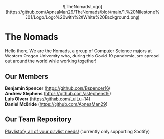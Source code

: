 ﻿<center>![TheNomadsLogo](https://github.com/ApneaMan29/TheNomads/blob/main/1.%20Milestone%201/Logo/Logo%20with%20White%20Background.png)</center>
<h1 id="the-nomads">The Nomads</h1>
<p>Hello there. We are the Nomads, a group of Computer Science majors at Western Oregon University who, during this Covid-19 pandemic, are spread out around the world while working together!</p>
<h2 id="our-members">Our Members</h2>
<p><strong>Benjamin Spencer</strong> (<a href="https://github.com/Bspencer16">https://github.com/Bspencer16</a>)<br>
<strong>Andrew Stephens</strong> (<a href="https://github.com/astephens16">https://github.com/astephens16</a>)<br>
<strong>Luis Olvera</strong> (<a href="https://github.com/LuiLui-14">https://github.com/LuiLui-14</a>)<br>
<strong>Daniel McBride</strong> (<a href="https://github.com/ApneaMan29">https://github.com/ApneaMan29</a>)</p>
<h2 id="our-team-repository">Our Team Repository</h2>
<p><a href="https://github.com/ApneaMan29/TheNomads">Playlistofy, all of your playlist needs!</a> (currently only supporting Spotify)</p>

